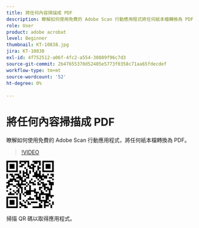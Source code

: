 ```yaml
---
title: 將任何內容掃描成 PDF
description: 瞭解如何使用免費的 Adobe Scan 行動應用程式將任何紙本檔轉換為 PDF
role: User
product: adobe acrobat
level: Beginner
thumbnail: KT-10838.jpg
jira: KT-10838
exl-id: 4f752512-a06f-4fc2-a554-30889f96c7d3
source-git-commit: 2b47655370d52405e5773f0358c71aa65fdecdef
workflow-type: tm+mt
source-wordcount: '52'
ht-degree: 0%

---
```


# 將任何內容掃描成 PDF

瞭解如何使用免費的 Adobe Scan 行動應用程式，將任何紙本檔轉換為 PDF。

>[!VIDEO](https://video.tv.adobe.com/v/3409254?quality=12&learn=on&hidetitle=true)

![QR 碼](../assets/Scanqrcode.jpg)

掃描 QR 碼以取得應用程式。
